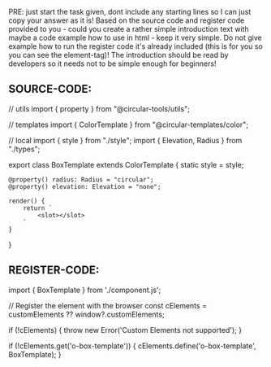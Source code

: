 PRE: just start the task given, dont include any starting lines so I can just copy your answer as it is!
 Based on the source code and register code provided to you - could you create a rather simple introduction text with maybe a code example how to use in html - keep it very simple. Do not give example how to run the register code it's already included (this is for you so you can see the element-tag)! The introduction should be read by developers so it needs not to be simple enough for beginners!

## SOURCE-CODE:
// utils 
import { property } from "@circular-tools/utils";

// templates
import { ColorTemplate } from "@circular-templates/color";

// local 
import { style } from "./style";
import { Elevation, Radius } from "./types";

export class BoxTemplate extends ColorTemplate {
    static style = style;

    @property() radius: Radius = "circular";
    @property() elevation: Elevation = "none";

    render() {
        return `
            <slot></slot>
        `
    }
}
## REGISTER-CODE:
import { BoxTemplate } from './component.js';

// Register the element with the browser
const cElements = customElements ?? window?.customElements;

if (!cElements) {
  throw new Error('Custom Elements not supported');
}

if (!cElements.get('o-box-template')) {
  cElements.define('o-box-template', BoxTemplate);
}
